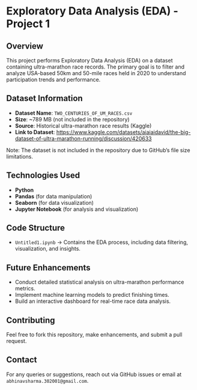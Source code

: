 # Exploratory Data Analysis (EDA) - Project 1

## Overview
This project performs Exploratory Data Analysis (EDA) on a dataset containing ultra-marathon race records. The primary goal is to filter and analyze USA-based 50km and 50-mile races held in 2020 to understand participation trends and performance.

## Dataset Information
- **Dataset Name**: `TWO_CENTURIES_OF_UM_RACES.csv`
- **Size**: ~789 MB (not included in the repository)
- **Source**: Historical ultra-marathon race results (Kaggle)
- **Link to Dataset**: https://www.kaggle.com/datasets/aiaiaidavid/the-big-dataset-of-ultra-marathon-running/discussion/420633

Note: The dataset is not included in the repository due to GitHub’s file size limitations.

## Technologies Used
- **Python**
- **Pandas** (for data manipulation)
- **Seaborn** (for data visualization)
- **Jupyter Notebook** (for analysis and visualization)

## Code Structure
- `Untitled1.ipynb` → Contains the EDA process, including data filtering, visualization, and insights.

## Future Enhancements
- Conduct detailed statistical analysis on ultra-marathon performance metrics.
- Implement machine learning models to predict finishing times.
- Build an interactive dashboard for real-time race data analysis.

## Contributing
Feel free to fork this repository, make enhancements, and submit a pull request.

## Contact
For any queries or suggestions, reach out via GitHub issues or email at `abhinavsharma.302001@gmail.com`.

